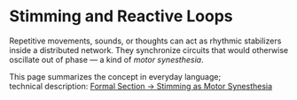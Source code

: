 # Stimming and Reactive Loops

Repetitive movements, sounds, or thoughts can act as rhythmic stabilizers inside a distributed network.
They synchronize circuits that would otherwise oscillate out of phase — a kind of *motor synesthesia*.

This page summarizes the concept in everyday language;  
technical description: [Formal Section → Stimming as Motor Synesthesia](higher-resolution-hypothesis.md#stimming-as-motor-synesthesia)
